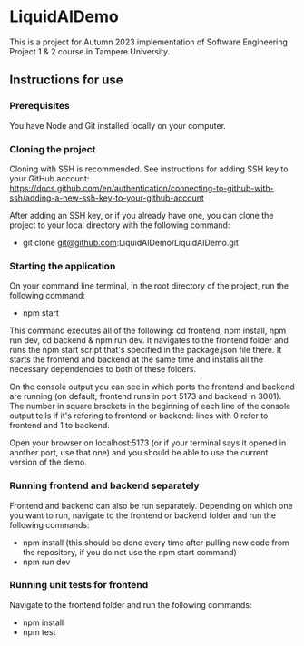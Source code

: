 # LiquidAIDemo

This is a project for Autumn 2023 implementation of Software Engineering Project 1 & 2 course in Tampere University.

## Instructions for use

### Prerequisites

You have Node and Git installed locally on your computer.

### Cloning the project

Cloning with SSH is recommended. See instructions for adding SSH key to your GitHub account: https://docs.github.com/en/authentication/connecting-to-github-with-ssh/adding-a-new-ssh-key-to-your-github-account

After adding an SSH key, or if you already have one, you can clone the project to your local directory with the following command: 
- git clone git@github.com:LiquidAIDemo/LiquidAIDemo.git

### Starting the application

On your command line terminal, in the root directory of the project, run the following command:
- npm start

This command executes all of the following: cd frontend, npm install, npm run dev, cd backend & npm run dev. It navigates to the frontend folder and runs the npm start script that's specified in the package.json file there. It starts the frontend and backend at the same time and installs all the necessary dependencies to both of these folders. 

On the console output you can see in which ports the frontend and backend are running (on default, frontend runs in port 5173 and backend in 3001). The number in square brackets in the beginning of each line of the console output tells if it's refering to frontend or backend: lines with 0 refer to frontend and 1 to backend.

Open your browser on localhost:5173 (or if your terminal says it opened in another port, use that one) and you should be able to use the current version of the demo.

### Running frontend and backend separately

Frontend and backend can also be run separately. Depending on which one you want to run, navigate to the frontend or backend folder and run the following commands:
- npm install (this should be done every time after pulling new code from the repository, if you do not use the npm start command)
- npm run dev

### Running unit tests for frontend

Navigate to the frontend folder and run the following commands:
- npm install
- npm test

